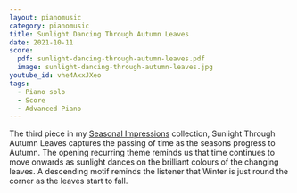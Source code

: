 ```yaml
---
layout: pianomusic
category: pianomusic
title: Sunlight Dancing Through Autumn Leaves
date: 2021-10-11
score:
  pdf: sunlight-dancing-through-autumn-leaves.pdf
  image: sunlight-dancing-through-autumn-leaves.jpg
youtube_id: vhe4AxxJXeo
tags:
  - Piano solo
  - Score
  - Advanced Piano
---
```


The third piece in my [Seasonal Impressions](https://www.youtube.com/playlist?list=PLQ1kAgbWArKy-loFlOkfyVpaKh4Y44-gk) collection, Sunlight Through Autumn Leaves captures the passing of time as the seasons progress to Autumn. The opening recurring theme reminds us that time continues to move onwards as sunlight dances on the brilliant colours of the changing leaves. A descending motif reminds the listener that Winter is just round the corner as the leaves start to fall.

